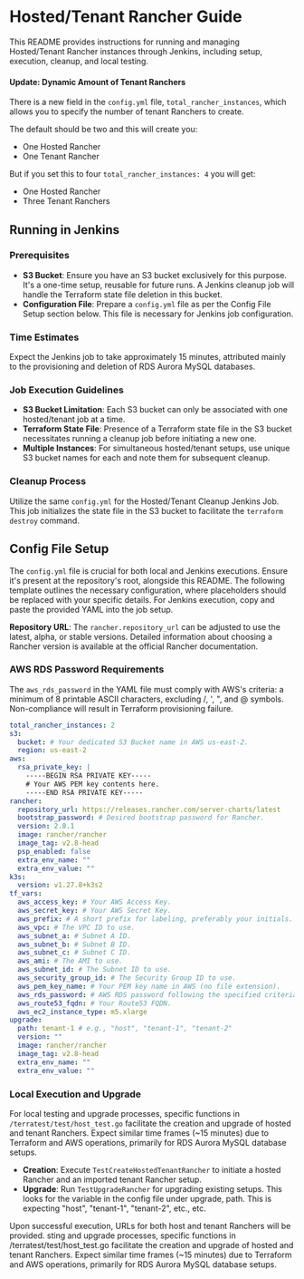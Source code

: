 # Hosted/Tenant Rancher Guide

This README provides instructions for running and managing Hosted/Tenant Rancher instances through Jenkins, including setup, execution, cleanup, and local testing.

#### Update: Dynamic Amount of Tenant Ranchers

There is a new field in the `config.yml` file, `total_rancher_instances`,
which allows you to specify the number of tenant Ranchers to create. 

The default should be two and this will create you:

- One Hosted Rancher
- One Tenant Rancher

But if you set this to four `total_rancher_instances: 4` you will get:

- One Hosted Rancher
- Three Tenant Ranchers

## Running in Jenkins

### Prerequisites

- **S3 Bucket**: Ensure you have an S3 bucket exclusively for this purpose. It's a one-time setup, reusable for future runs. A Jenkins cleanup job will handle the Terraform state file deletion in this bucket.
- **Configuration File**: Prepare a `config.yml` file as per the Config File Setup section below. This file is necessary for Jenkins job configuration.

### Time Estimates

Expect the Jenkins job to take approximately 15 minutes, attributed mainly to the provisioning and deletion of RDS Aurora MySQL databases.

### Job Execution Guidelines

- **S3 Bucket Limitation**: Each S3 bucket can only be associated with one hosted/tenant job at a time.
- **Terraform State File**: Presence of a Terraform state file in the S3 bucket necessitates running a cleanup job before initiating a new one.
- **Multiple Instances**: For simultaneous hosted/tenant setups, use unique S3 bucket names for each and note them for subsequent cleanup.

### Cleanup Process

Utilize the same `config.yml` for the Hosted/Tenant Cleanup Jenkins Job. This job initializes the state file in the S3 bucket to facilitate the `terraform destroy` command.

## Config File Setup

The `config.yml` file is crucial for both local and Jenkins executions. Ensure it's present at the repository's root, alongside this README. The following template outlines the necessary configuration, where placeholders should be replaced with your specific details. For Jenkins execution, copy and paste the provided YAML into the job setup.

**Repository URL**: The `rancher.repository_url` can be adjusted to use the latest, alpha, or stable versions. Detailed information about choosing a Rancher version is available at the official Rancher documentation.

### AWS RDS Password Requirements

The `aws_rds_password` in the YAML file must comply with AWS's criteria: a minimum of 8 printable ASCII characters, excluding /, ', ", and @ symbols. Non-compliance will result in Terraform provisioning failure.

```yaml
total_rancher_instances: 2
s3:
  bucket: # Your dedicated S3 Bucket name in AWS us-east-2.
  region: us-east-2
aws:
  rsa_private_key: | 
    -----BEGIN RSA PRIVATE KEY-----
    # Your AWS PEM key contents here.
    -----END RSA PRIVATE KEY-----
rancher:
  repository_url: https://releases.rancher.com/server-charts/latest
  bootstrap_password: # Desired bootstrap password for Rancher.
  version: 2.8.1
  image: rancher/rancher
  image_tag: v2.8-head
  psp_enabled: false
  extra_env_name: ""
  extra_env_value: ""
k3s:
  version: v1.27.8+k3s2
tf_vars:
  aws_access_key: # Your AWS Access Key.
  aws_secret_key: # Your AWS Secret Key.
  aws_prefix: # A short prefix for labeling, preferably your initials.
  aws_vpc: # The VPC ID to use.
  aws_subnet_a: # Subnet A ID.
  aws_subnet_b: # Subnet B ID.
  aws_subnet_c: # Subnet C ID.
  aws_ami: # The AMI to use.
  aws_subnet_id: # The Subnet ID to use.
  aws_security_group_id: # The Security Group ID to use.
  aws_pem_key_name: # Your PEM key name in AWS (no file extension).
  aws_rds_password: # AWS RDS password following the specified criteria.
  aws_route53_fqdn: # Your Route53 FQDN.
  aws_ec2_instance_type: m5.xlarge
upgrade:
  path: tenant-1 # e.g., "host", "tenant-1", "tenant-2"
  version: ""
  image: rancher/rancher
  image_tag: v2.8-head
  extra_env_name: ""
  extra_env_value: ""
```

### Local Execution and Upgrade
For local testing and upgrade processes, specific functions in `/terratest/test/host_test.go` facilitate the creation and upgrade of hosted and tenant Ranchers. Expect similar time frames (~15 minutes) due to Terraform and AWS operations, primarily for RDS Aurora MySQL database setups.

- **Creation**: Execute `TestCreateHostedTenantRancher` to initiate a hosted Rancher and an imported tenant Rancher setup.
- **Upgrade**: Run `TestUpgradeRancher` for upgrading existing setups. This looks for the variable in the config file under upgrade, path. This is expecting "host", "tenant-1", "tenant-2", etc., etc.

Upon successful execution, URLs for both host and tenant Ranchers will be provided.
sting and upgrade processes, specific functions in /terratest/test/host_test.go facilitate the creation and upgrade of hosted and tenant Ranchers. Expect similar time frames (~15 minutes) due to Terraform and AWS operations, primarily for RDS Aurora MySQL database setups.